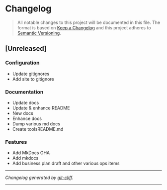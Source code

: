# Changelog

> All notable changes to this project will be documented in this file. The format is based on
[Keep a Changelog](http://keepachangelog.com/) and this project adheres to
[Semantic Versioning](http://semver.org/).

## [Unreleased]

### Configuration

- Update gitignores
- Add site to gitignore

### Documentation

- Update docs
- Update & enhance README
- New docs
- Enhance docs
- Dump various md docs
- Create toolsREADME.md

### Features

- Add MkDocs GHA
- Add mkdocs
- Add business plan draft and other various ops items

***
*Changelog generated by [git-cliff](https://github.com/orhun/git-cliff).*
***
